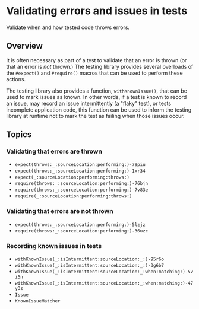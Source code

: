 # Validating errors and issues in tests

<!--
This source file is part of the Swift.org open source project

Copyright (c) 2023 Apple Inc. and the Swift project authors
Licensed under Apache License v2.0 with Runtime Library Exception

See https://swift.org/LICENSE.txt for license information
See https://swift.org/CONTRIBUTORS.txt for Swift project authors
-->

Validate when and how tested code throws errors.

## Overview

It is often necessary as part of a test to validate that an error is thrown (or
that an error is _not_ thrown.) The testing library provides several overloads
of the `#expect()` and `#require()` macros that can be used to perform these
actions.

The testing library also provides a function, `withKnownIssue()`, that can be
used to mark issues as known. In other words, if a test is known to record an
issue, may record an issue intermittently (a "flaky" test), or tests incomplete
application code, this function can be used to inform the testing library at
runtime not to mark the test as failing when those issues occur.

## Topics

### Validating that errors are thrown

- ``expect(throws:_:sourceLocation:performing:)-79piu``
- ``expect(throws:_:sourceLocation:performing:)-1xr34``
- ``expect(_:sourceLocation:performing:throws:)``
- ``require(throws:_:sourceLocation:performing:)-76bjn``
- ``require(throws:_:sourceLocation:performing:)-7v83e``
- ``require(_:sourceLocation:performing:throws:)``

### Validating that errors are not thrown

- ``expect(throws:_:sourceLocation:performing:)-5lzjz``
- ``require(throws:_:sourceLocation:performing:)-36uzc``

### Recording known issues in tests

- ``withKnownIssue(_:isIntermittent:sourceLocation:_:)-95r6o``
- ``withKnownIssue(_:isIntermittent:sourceLocation:_:)-3g6b7``
- ``withKnownIssue(_:isIntermittent:sourceLocation:_:when:matching:)-5vi5n``
- ``withKnownIssue(_:isIntermittent:sourceLocation:_:when:matching:)-47y3z``
- ``Issue``
- ``KnownIssueMatcher``
